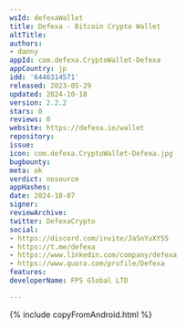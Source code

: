 ```yaml
---
wsId: defexaWallet
title: Defexa - Bitcoin Crypto Wallet
altTitle: 
authors:
- danny
appId: com.defexa.CryptoWallet-Defexa
appCountry: jp
idd: '6446314571'
released: 2023-05-29
updated: 2024-10-18
version: 2.2.2
stars: 0
reviews: 0
website: https://defexa.io/wallet
repository: 
issue: 
icon: com.defexa.CryptoWallet-Defexa.jpg
bugbounty: 
meta: ok
verdict: nosource
appHashes: 
date: 2024-10-07
signer: 
reviewArchive: 
twitter: DefexaCrypto
social:
- https://discord.com/invite/JaSnYuXYS5
- https://t.me/defexa
- https://www.linkedin.com/company/defexa
- https://www.quora.com/profile/Defexa
features: 
developerName: FPS Global LTD

---
```


{% include copyFromAndroid.html %}
